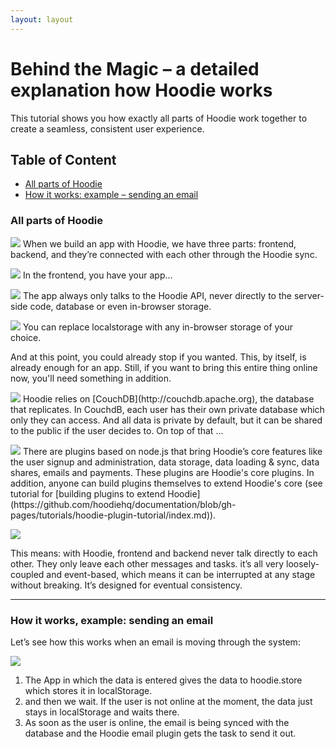 ```yaml
---
layout: layout
---
```


# Behind the Magic – a detailed explanation how Hoodie works

This tutorial shows you how exactly all parts of Hoodie work together to create a seamless, consistent user experience.

## Table of Content
- <a href="#all-parts-of-hoodie">All parts of Hoodie</a>
- <a href="#how-it-works-example-sending-an-email">How it works: example – sending an email</a>

### All parts of Hoodie

<p><img src="http://blog.hood.ie/wp-content/uploads/2014/07/Screen-Shot-2014-07-16-at-14.24.53.png"</p>
When we build an app with Hoodie, we have three parts: frontend, backend, and they’re connected with each other through the Hoodie sync.

<p><img src="http://blog.hood.ie/wp-content/uploads/2014/07/Screen-Shot-2014-07-16-at-14.25.04.png"</p>
In the frontend, you have your app...
<p><img src="http://blog.hood.ie/wp-content/uploads/2014/07/Screen-Shot-2014-07-16-at-14.25.13.png"</p>
The app always only talks to the Hoodie API, never directly to the server-side code, database or even in-browser storage.
<p><img src="http://blog.hood.ie/wp-content/uploads/2014/07/Screen-Shot-2014-07-16-at-14.25.23.png"</p>
You can replace localstorage with any in-browser storage of your choice.

And at this point, you could already stop if you wanted. This, by itself, is already enough for an app. Still, if you want to bring this entire thing online now, you'll need something in addition.

<p><img src="http://blog.hood.ie/wp-content/uploads/2014/07/Screen-Shot-2014-07-16-at-14.25.37.png"</p>
Hoodie relies on [CouchDB](http://couchdb.apache.org), the database that replicates. In CouchdB, each user has their own private database which only they can access. And all data is private by default, but it can be shared to the public if the user decides to.
On top of that …

<p><img src="http://blog.hood.ie/wp-content/uploads/2014/07/Screen-Shot-2014-07-16-at-14.25.46.png"</p>
There are plugins based on node.js that bring Hoodie’s core features like the user signup and administration, data storage, data loading & sync, data shares, emails and payments. These plugins are Hoodie's core plugins. In addition, anyone can build plugins themselves to extend Hoodie's core (see tutorial for [building plugins to extend Hoodie](https://github.com/hoodiehq/documentation/blob/gh-pages/tutorials/hoodie-plugin-tutorial/index.md)).

<p><img src="http://blog.hood.ie/wp-content/uploads/2014/07/Screen-Shot-2014-07-16-at-14.25.59.png"</p>

This means: with Hoodie, frontend and backend never talk directly to each other. They only leave each other messages and tasks.
it’s all very loosely-coupled and event-based, which means it can be interrupted at any stage without breaking. It’s designed for eventual consistency.

--------

### How it works, example: sending an email

Let’s see how this works when an email is moving through the system:

<p><img src="http://blog.hood.ie/wp-content/uploads/2014/07/Screen-Shot-2014-07-16-at-14.25.46.png"</p>

1.  The App in which the data is entered gives the data to hoodie.store which stores it in localStorage. 
2.  and then we wait. If the user is not online at the moment, the data just stays in localStorage and waits there.
3.  As soon as the user is online, the email is being synced with the database and the Hoodie email plugin gets the task to send it out.



<p><img src=""</p>
<p><img src=""</p>
